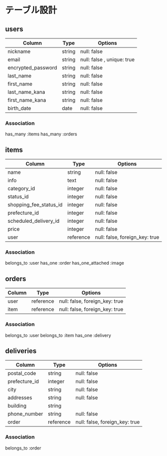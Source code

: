 # テーブル設計

## users

| Column             | Type   | Options                   |
|--------------------|--------|---------------------------|
| nickname           | string | null: false               |
| email              | string | null: false , unique: true|
| encrypted_password | string | null: false               |
| last_name          | string | null: false               |
| first_name         | string | null: false               |
| last_name_kana     | string | null: false               |
| first_name_kana    | string | null: false               |
| birth_date         | date   | null: false               |

### Association
has_many :items
has_many :orders

## items

| Column                  | Type      | Options                        |
|-------------------------|-----------|--------------------------------|
| name                    | string    | null: false                    |
| info                    | text      | null: false                    |
| category_id             | integer   | null: false                    |
| status_id               | integer   | null: false                    |
| shopping_fee_status_id  | integer   | null: false                    |
| prefecture_id           | integer   | null: false                    |
| scheduled_delivery_id   | integer   | null: false                    |
| price                   | integer   | null: false                    |
| user                    | reference | null: false, foreign_key: true |


### Association
belongs_to :user
has_one :order
has_one_attached :image

## orders

| Column          | Type      | Options                        |
|-----------------|-----------|--------------------------------|
| user            | reference | null: false, foreign_key: true |
| item            | reference | null: false, foreign_key: true |

### Association
belongs_to :user
belongs_to :item
has_one :delivery


## deliveries

| Column          | Type      | Options                        |
|-----------------|-----------|--------------------------------|
| postal_code     | string    | null: false                    |
| prefecture_id   | integer   | null: false                    |
| city            | string    | null: false                    |
| addresses       | string    | null: false                    |
| building        | string    |                                |
| phone_number    | string    | null: false                    |
| order           | reference | null: false, foreign_key: true |

### Association
belongs_to :order